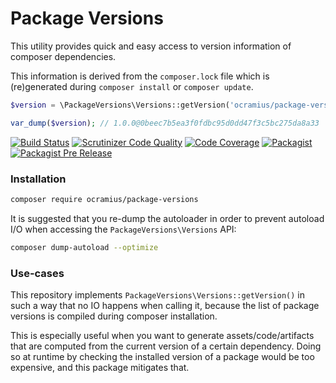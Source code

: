 # Package Versions

This utility provides quick and easy access to version information of composer dependencies.

This information is derived from the ```composer.lock``` file which is (re)generated during ```composer install``` or ```composer update```.

```php
$version = \PackageVersions\Versions::getVersion('ocramius/package-versions');

var_dump($version); // 1.0.0@0beec7b5ea3f0fdbc95d0dd47f3c5bc275da8a33
```

[![Build Status](https://travis-ci.org/Ocramius/PackageVersions.svg?branch=master)](https://travis-ci.org/Ocramius/PackageVersions)
[![Scrutinizer Code Quality](https://scrutinizer-ci.com/g/Ocramius/PackageVersions/badges/quality-score.png?b=master)](https://scrutinizer-ci.com/g/Ocramius/PackageVersions/?branch=master)
[![Code Coverage](https://scrutinizer-ci.com/g/Ocramius/PackageVersions/badges/coverage.png?b=master)](https://scrutinizer-ci.com/g/Ocramius/PackageVersions/?branch=master)
[![Packagist](https://img.shields.io/packagist/v/ocramius/package-versions.svg)](https://packagist.org/packages/ocramius/package-versions)
[![Packagist Pre Release](https://img.shields.io/packagist/vpre/ocramius/package-versions.svg)](https://packagist.org/packages/ocramius/package-versions)

### Installation

```sh
composer require ocramius/package-versions
```

It is suggested that you re-dump the autoloader in order to prevent
autoload I/O when accessing the `PackageVersions\Versions` API:

```sh
composer dump-autoload --optimize
```

### Use-cases

This repository implements `PackageVersions\Versions::getVersion()` in such a way that no IO
happens when calling it, because the list of package versions is compiled during composer
installation.

This is especially useful when you want to generate assets/code/artifacts that are computed from
the current version of a certain dependency. Doing so at runtime by checking the installed
version of a package would be too expensive, and this package mitigates that.


